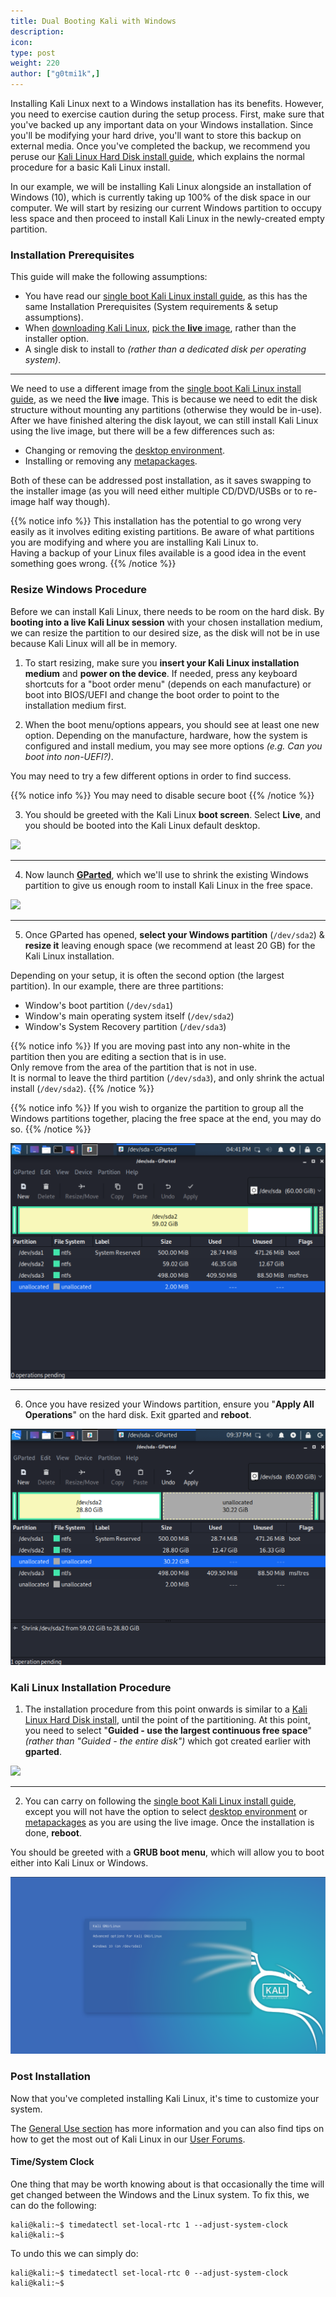 ```yaml
---
title: Dual Booting Kali with Windows
description:
icon:
type: post
weight: 220
author: ["g0tmi1k",]
---
```


Installing Kali Linux next to a Windows installation has its benefits. However, you need to exercise caution during the setup process. First, make sure that you've backed up any important data on your Windows installation. Since you'll be modifying your hard drive, you'll want to store this backup on external media. Once you've completed the backup, we recommend you peruse our [Kali Linux Hard Disk install guide](/docs/installation/hard-disk-install/), which explains the normal procedure for a basic Kali Linux install.

In our example, we will be installing Kali Linux alongside an installation of Windows (10), which is currently taking up 100% of the disk space in our computer. We will start by resizing our current Windows partition to occupy less space and then proceed to install Kali Linux in the newly-created empty partition.

### Installation Prerequisites

This guide will make the following assumptions:

- You have read our [single boot Kali Linux install guide](/docs/installation/hard-disk-install/), as this has the same Installation Prerequisites (System requirements & setup assumptions).
- When [downloading Kali Linux](/docs/introduction/download-official-kali-linux-images/), [pick the **live** image](/docs/introduction/what-image-to-download/#which-image-to-choose), rather than the installer option.
- A single disk to install to _(rather than a dedicated disk per operating system)_.

- - -

We need to use a different image from the [single boot Kali Linux install guide](/docs/installation/hard-disk-install/), as we need the **live** image. This is because we need to edit the disk structure without mounting any partitions (otherwise they would be in-use). After we have finished altering the disk layout, we can still install Kali Linux using the live image, but there will be a few differences such as:

- Changing or removing the [desktop environment](/docs/general-use/switching-desktop-environments/).
- Installing or removing any [metapackages](/docs/general-use/metapackages/).

Both of these can be addressed post installation, as it saves swapping to the installer image (as you will need either multiple CD/DVD/USBs or to re-image half way though).

{{% notice info %}}
This installation has the potential to go wrong very easily as it involves editing existing partitions. Be aware of what partitions you are modifying and where you are installing Kali Linux to.<br />
Having a backup of your Linux files available is a good idea in the event something goes wrong.
{{% /notice %}}

### Resize Windows Procedure

Before we can install Kali Linux, there needs to be room on the hard disk. By **booting into a live Kali Linux session** with your chosen installation medium, we can resize the partition to our desired size, as the disk will not be in use because Kali Linux will all be in memory.

1. To start resizing, make sure you **insert your Kali Linux installation medium** and **power on the device**. If needed, press any keyboard shortcuts for a "boot order menu" (depends on each manufacture) or boot into BIOS/UEFI and change the boot order to point to the installation medium first.

2. When the boot menu/options appears, you should see at least one new option. Depending on the manufacture, hardware, how the system is configured and install medium, you may see more options _(e.g. Can you boot into non-UEFI?)_.

You may need to try a few different options in order to find success.

{{% notice info %}}
You may need to disable secure boot
{{% /notice %}}

3. You should be greeted with the Kali Linux **boot screen**. Select **Live**, and you should be booted into the Kali Linux default desktop.

![](boot-live.png)

- - -

4. Now launch **[GParted](https://packages.debian.org/testing/gparted)**, which we'll use to shrink the existing Windows partition to give us enough room to install Kali Linux in the free space.

![](gparted-1.png)

- - -

5. Once GParted has opened, **select your Windows partition** (`/dev/sda2`) & **resize it** leaving enough space (we recommend at least 20 GB) for the Kali Linux installation.

Depending on your setup, it is often the second option (the largest partition). In our example, there are three partitions:

- Window's boot partition (`/dev/sda1`)
- Window's main operating system itself (`/dev/sda2`)
- Window's System Recovery partition (`/dev/sda3`)

{{% notice info %}}
If you are moving past into any non-white in the partition then you are editing a section that is in use.<br />
Only remove from the area of the partition that is not in use.<br />
It is normal to leave the third partition (`/dev/sda3`), and only shrink the actual install (`/dev/sda2`).
{{% /notice %}}

{{% notice info %}}
If you wish to organize the partition to group all the Windows partitions together, placing the free space at the end, you may do so.
{{% /notice %}}

![](gparted-2-windows.png)

- - -

6. Once you have resized your Windows partition, ensure you "**Apply All Operations**" on the hard disk. Exit gparted and **reboot**.

![](gparted-3-windows.png)

### Kali Linux Installation Procedure

1. The installation procedure from this point onwards is similar to a [Kali Linux Hard Disk install](/docs/installation/hard-disk-install/), until the point of the partitioning.
At this point, you need to select "**Guided - use the largest continuous free space**" _(rather than "Guided - the entire disk")_ which got created earlier with **gparted**.

![](setup-partition-1-continuous.png)

- - -

2. You can carry on following the [single boot Kali Linux install guide](/docs/installation/hard-disk-install/), except you will not have the option to select [desktop environment](/docs/general-use/switching-desktop-environments/) or [metapackages](/docs/general-use/metapackages/) as you are using the live image. Once the installation is done, **reboot**.

You should be greeted with a **GRUB boot menu**, which will allow you to boot either into Kali Linux or Windows.

![](boot-windows.png)

### Post Installation

Now that you've completed installing Kali Linux, it's time to customize your system.

The [General Use section](/docs/general-use/) has more information and you can also find tips on how to get the most out of Kali Linux in our [User Forums](https://forums.kali.org/).

#### Time/System Clock

One thing that may be worth knowing about is that occasionally the time will get changed between the Windows and the Linux system. To fix this, we can do the following:

```console
kali@kali:~$ timedatectl set-local-rtc 1 --adjust-system-clock
kali@kali:~$
```

To undo this we can simply do:

```console
kali@kali:~$ timedatectl set-local-rtc 0 --adjust-system-clock
kali@kali:~$
```
